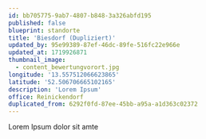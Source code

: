 ```yaml
---
id: bb705775-9ab7-4807-b848-3a326abfd195
published: false
blueprint: standorte
title: 'Biesdorf (Dupliziert)'
updated_by: 95e99389-87ef-46dc-89fe-516fc22e966e
updated_at: 1719926871
thumbnail_image:
  - content_bewertungvorort.jpg
longitude: '13.557512066623865'
latitude: '52.506706665102165'
description: 'Lorem Ipsum'
office: Reinickendorf
duplicated_from: 6292f0fd-87ee-45bb-a95a-a1d363c02372
---
```

Lorem Ipsum dolor sit amte